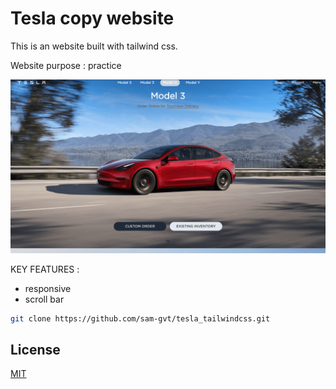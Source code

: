 # Tesla copy website

This is an website built with tailwind css.

Website purpose : practice

![Alt Text 1](/src/images/tesla.png)


KEY FEATURES :
- responsive
- scroll bar

```bash
git clone https://github.com/sam-gvt/tesla_tailwindcss.git
```


## License

[MIT](https://choosealicense.com/licenses/mit/)